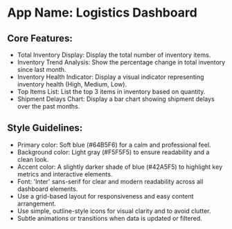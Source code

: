 # **App Name**: Logistics Dashboard

## Core Features:

- Total Inventory Display: Display the total number of inventory items.
- Inventory Trend Analysis: Show the percentage change in total inventory since last month.
- Inventory Health Indicator: Display a visual indicator representing inventory health (High, Medium, Low).
- Top Items List: List the top 3 items in inventory based on quantity.
- Shipment Delays Chart: Display a bar chart showing shipment delays over the past months.

## Style Guidelines:

- Primary color: Soft blue (#64B5F6) for a calm and professional feel.
- Background color: Light gray (#F5F5F5) to ensure readability and a clean look.
- Accent color: A slightly darker shade of blue (#42A5F5) to highlight key metrics and interactive elements.
- Font: 'Inter' sans-serif for clear and modern readability across all dashboard elements.
- Use a grid-based layout for responsiveness and easy content arrangement.
- Use simple, outline-style icons for visual clarity and to avoid clutter.
- Subtle animations or transitions when data is updated or filtered.